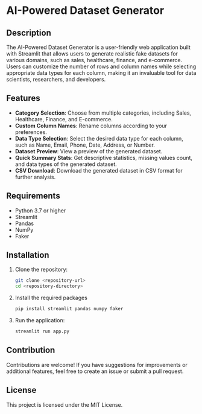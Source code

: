 # AI-Powered Dataset Generator

## Description
The AI-Powered Dataset Generator is a user-friendly web application built with Streamlit that allows users to generate realistic fake datasets for various domains, such as sales, healthcare, finance, and e-commerce. Users can customize the number of rows and column names while selecting appropriate data types for each column, making it an invaluable tool for data scientists, researchers, and developers.

## Features
- **Category Selection**: Choose from multiple categories, including Sales, Healthcare, Finance, and E-commerce.
- **Custom Column Names**: Rename columns according to your preferences.
- **Data Type Selection**: Select the desired data type for each column, such as Name, Email, Phone, Date, Address, or Number.
- **Dataset Preview**: View a preview of the generated dataset.
- **Quick Summary Stats**: Get descriptive statistics, missing values count, and data types of the generated dataset.
- **CSV Download**: Download the generated dataset in CSV format for further analysis.

## Requirements
- Python 3.7 or higher
- Streamlit
- Pandas
- NumPy
- Faker

## Installation
1. Clone the repository:
   ```bash
   git clone <repository-url>
   cd <repository-directory>
2. Install the required packages
   ```bash
   pip install streamlit pandas numpy faker

3. Run the application:
   ```bash
   streamlit run app.py

## Contribution
Contributions are welcome! If you have suggestions for improvements or additional features, feel free to create an issue or submit a pull request.

## License
This project is licensed under the MIT License.
